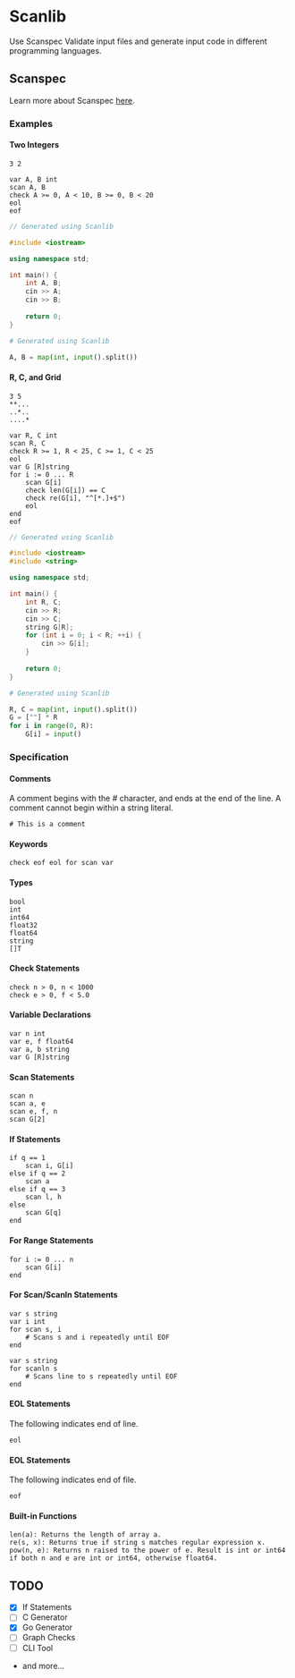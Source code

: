 # Scanlib

Use Scanspec Validate input files and generate input code in different programming languages.

## Scanspec

Learn more about Scanspec [here](https://help.toph.co/drafts/scanspec).

### Examples

#### Two Integers

```
3 2
```

```
var A, B int
scan A, B
check A >= 0, A < 10, B >= 0, B < 20
eol
eof
```

``` cpp
// Generated using Scanlib

#include <iostream>

using namespace std;

int main() {
	int A, B;
	cin >> A;
	cin >> B;
	
	return 0;
}
```

``` py
# Generated using Scanlib

A, B = map(int, input().split())
```

#### R, C, and Grid

```
3 5
**...
..*..
....*
```

```
var R, C int
scan R, C
check R >= 1, R < 25, C >= 1, C < 25
eol
var G [R]string
for i := 0 ... R
	scan G[i]
	check len(G[i]) == C
	check re(G[i], "^[*.]+$")
	eol
end
eof
```

``` cpp
// Generated using Scanlib

#include <iostream>
#include <string>

using namespace std;

int main() {
	int R, C;
	cin >> R;
	cin >> C;
	string G[R];
	for (int i = 0; i < R; ++i) {
		cin >> G[i];
	}
	
	return 0;
}
```

``` py
# Generated using Scanlib

R, C = map(int, input().split())
G = [""] * R
for i in range(0, R):
	G[i] = input()
```

### Specification

#### Comments

A comment begins with the # character, and ends at the end of the line. A comment cannot begin within a string literal.

```
# This is a comment
```

#### Keywords

```
check eof eol for scan var
```

#### Types

```
bool
int
int64
float32
float64
string
[]T
```

#### Check Statements

```
check n > 0, n < 1000
check e > 0, f < 5.0
```

#### Variable Declarations

```
var n int
var e, f float64
var a, b string
var G [R]string
```

#### Scan Statements

```
scan n
scan a, e
scan e, f, n
scan G[2]
```

#### If Statements

```
if q == 1
	scan i, G[i]
else if q == 2
	scan a
else if q == 3
	scan l, h
else
	scan G[q]
end
```

#### For Range Statements

```
for i := 0 ... n
	scan G[i]
end
```

#### For Scan/Scanln Statements

```
var s string
var i int
for scan s, i
	# Scans s and i repeatedly until EOF
end
```

```
var s string
for scanln s
	# Scans line to s repeatedly until EOF
end
```

#### EOL Statements

The following indicates end of line.

```
eol
```
#### EOL Statements

The following indicates end of file.

```
eof
```

#### Built-in Functions

```
len(a): Returns the length of array a.
re(s, x): Returns true if string s matches regular expression x.
pow(n, e): Returns n raised to the power of e. Result is int or int64 if both n and e are int or int64, otherwise float64.
```

## TODO

- [x] If Statements
- [ ] C Generator
- [x] Go Generator
- [ ] Graph Checks
- [ ] CLI Tool
- and more...